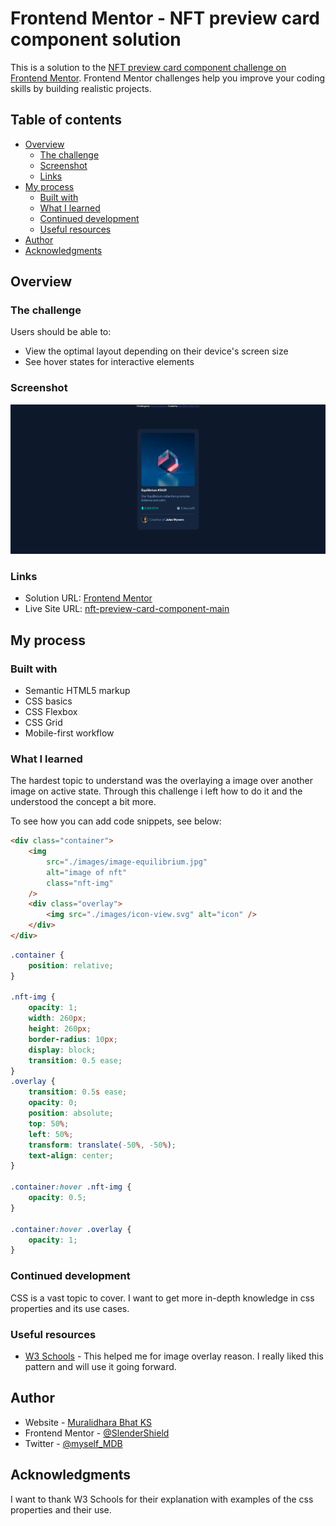 # Frontend Mentor - NFT preview card component solution

This is a solution to the [NFT preview card component challenge on Frontend Mentor](https://www.frontendmentor.io/challenges/nft-preview-card-component-SbdUL_w0U). Frontend Mentor challenges help you improve your coding skills by building realistic projects.

## Table of contents

- [Overview](#overview)
  - [The challenge](#the-challenge)
  - [Screenshot](#screenshot)
  - [Links](#links)
- [My process](#my-process)
  - [Built with](#built-with)
  - [What I learned](#what-i-learned)
  - [Continued development](#continued-development)
  - [Useful resources](#useful-resources)
- [Author](#author)
- [Acknowledgments](#acknowledgments)

## Overview

### The challenge

Users should be able to:

- View the optimal layout depending on their device's screen size
- See hover states for interactive elements

### Screenshot

![Screen Shot](./images/preview%20card%20component.png)

### Links

- Solution URL: [Frontend Mentor](https://www.frontendmentor.io/solutions/responsive-nft-card-built-using-css-flexbox-CIHwT1zHHf)
- Live Site URL: [nft-preview-card-component-main](https://slendershield.github.io/nft-preview-card-component-main)

## My process

### Built with

- Semantic HTML5 markup
- CSS basics
- CSS Flexbox
- CSS Grid
- Mobile-first workflow

### What I learned

The hardest topic to understand was the overlaying a image over another image on active state.
Through this challenge i left how to do it and the understood the concept a bit more.

To see how you can add code snippets, see below:

```html
<div class="container">
	<img
		src="./images/image-equilibrium.jpg"
		alt="image of nft"
		class="nft-img"
	/>
	<div class="overlay">
		<img src="./images/icon-view.svg" alt="icon" />
	</div>
</div>
```

```css
.container {
	position: relative;
}

.nft-img {
	opacity: 1;
	width: 260px;
	height: 260px;
	border-radius: 10px;
	display: block;
	transition: 0.5 ease;
}
.overlay {
	transition: 0.5s ease;
	opacity: 0;
	position: absolute;
	top: 50%;
	left: 50%;
	transform: translate(-50%, -50%);
	text-align: center;
}

.container:hover .nft-img {
	opacity: 0.5;
}

.container:hover .overlay {
	opacity: 1;
}
```

### Continued development

CSS is a vast topic to cover. I want to get more in-depth knowledge in css properties and its use cases.

### Useful resources

- [W3 Schools](https://www.w3schools.com/howto/howto_css_image_overlay.asp) - This helped me for image overlay reason. I really liked this pattern and will use it going forward.

## Author

- Website - [Muralidhara Bhat KS](https://muralidharabhat.me)
- Frontend Mentor - [@SlenderShield](https://www.frontendmentor.io/profile/SlenderShield)
- Twitter - [@myself_MDB](https://www.twitter.com/myself_MDB)

## Acknowledgments

I want to thank W3 Schools for their explanation with examples of the css properties and their use.
